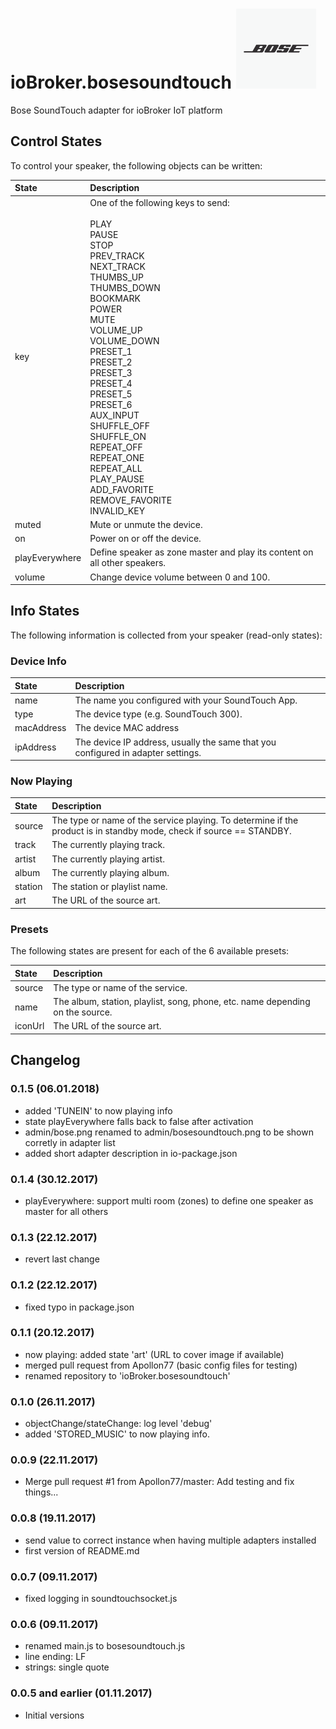 # ioBroker.bosesoundtouch ![Logo](admin/bosesoundtouch.png) 

Bose SoundTouch adapter for ioBroker IoT platform

## Control States
To control your speaker, the following objects can be written:

| State          | Description |
| :---           | :---        |
| key            | One of the following keys to send: <br><br> PLAY <br> PAUSE <br> STOP <br> PREV_TRACK <br> NEXT_TRACK <br> THUMBS_UP <br> THUMBS_DOWN <br> BOOKMARK <br> POWER <br> MUTE <br> VOLUME_UP <br> VOLUME_DOWN <br> PRESET_1 <br> PRESET_2 <br> PRESET_3 <br> PRESET_4  <br> PRESET_5 <br> PRESET_6 <br> AUX_INPUT <br> SHUFFLE_OFF <br> SHUFFLE_ON <br> REPEAT_OFF <br> REPEAT_ONE <br> REPEAT_ALL <br> PLAY_PAUSE <br> ADD_FAVORITE <br> REMOVE_FAVORITE <br> INVALID_KEY |
| muted          | Mute or unmute the device. |
| on             | Power on or off the device. |
| playEverywhere | Define speaker as zone master and play its content on all other speakers. |
| volume         | Change device volume between 0 and 100. |

## Info States
The following information is collected from your speaker (read-only states):

### Device Info

| State      | Description |
| :---       | :---        |
| name       | The name you configured with your SoundTouch App. |
| type       | The device type (e.g. SoundTouch 300). |
| macAddress | The device MAC address |
| ipAddress  | The device IP address, usually the same that you configured in adapter settings. |

### Now Playing

| State      | Description |
| :---       | :---        |
| source     | The type or name of the service playing. To determine if the product is in standby mode, check if source == STANDBY. |
| track      | The currently playing track. |
| artist     | The currently playing artist. |
| album      | The currently playing album. |
| station    | The station or playlist name. |
| art        | The URL of the source art. |

### Presets

The following states are present for each of the 6 available presets:

| State      | Description |
| :---       | :---        |
| source     | The type or name of the service. |
| name       | The album, station, playlist, song, phone, etc. name depending on the source. |
| iconUrl    | The URL of the source art. |

## Changelog
### 0.1.5 (06.01.2018)
* added 'TUNEIN' to now playing info
* state playEverywhere falls back to false after activation
* admin/bose.png renamed to admin/bosesoundtouch.png to be shown corretly in adapter list
* added short adapter description in io-package.json

### 0.1.4 (30.12.2017)
* playEverywhere: support multi room (zones) to define one speaker as master for all others

### 0.1.3 (22.12.2017)
* revert last change

### 0.1.2 (22.12.2017)
* fixed typo in package.json

### 0.1.1 (20.12.2017)
* now playing: added state 'art' (URL to cover image if available)
* merged pull request from Apollon77 (basic config files for testing)
* renamed repository to 'ioBroker.bosesoundtouch'

### 0.1.0 (26.11.2017)
* objectChange/stateChange: log level 'debug'
* added 'STORED_MUSIC' to now playing info.

### 0.0.9 (22.11.2017)
* Merge pull request #1 from Apollon77/master: Add testing and fix things...

### 0.0.8 (19.11.2017)
* send value to correct instance when having multiple adapters installed
* first version of README.md

### 0.0.7 (09.11.2017)
* fixed logging in soundtouchsocket.js

### 0.0.6 (09.11.2017)
* renamed main.js to bosesoundtouch.js
* line ending: LF
* strings: single quote

### 0.0.5 and earlier (01.11.2017)
* Initial versions
